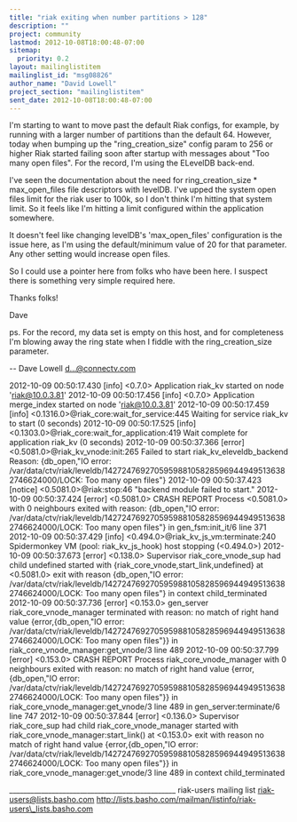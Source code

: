 ```yaml
---
title: "riak exiting when number partitions > 128"
description: ""
project: community
lastmod: 2012-10-08T18:00:48-07:00
sitemap:
  priority: 0.2
layout: mailinglistitem
mailinglist_id: "msg08826"
author_name: "David Lowell"
project_section: "mailinglistitem"
sent_date: 2012-10-08T18:00:48-07:00
---
```



I'm starting to want to move past the default Riak configs, for example, by 
running with a larger number of partitions than the default 64. However, today 
when bumping up the "ring\_creation\_size" config param to 256 or higher Riak 
started failing soon after startup with messages about "Too many open files". 
For the record, I'm using the ELevelDB back-end.

I've seen the documentation about the need for ring\_creation\_size \* 
max\_open\_files file descriptors with levelDB. I've upped the system open files 
limit for the riak user to 100k, so I don't think I'm hitting that system 
limit. So it feels like I'm hitting a limit configured within the application 
somewhere.

It doesn't feel like changing levelDB's 'max\_open\_files' configuration is the 
issue here, as I'm using the default/minimum value of 20 for that parameter. 
Any other setting would increase open files.

So I could use a pointer here from folks who have been here. I suspect there is 
something very simple required here. 

Thanks folks!

Dave

ps. For the record, my data set is empty on this host, and for completeness I'm 
blowing away the ring state when I fiddle with the ring\_creation\_size parameter.

--
Dave Lowell
d...@connectv.com


2012-10-09 00:50:17.430 [info] <0.7.0> Application riak\_kv started on node 
'riak@10.0.3.81'
2012-10-09 00:50:17.456 [info] <0.7.0> Application merge\_index started on node 
'riak@10.0.3.81'
2012-10-09 00:50:17.459 [info] <0.1316.0>@riak\_core:wait\_for\_service:445 
Waiting for service riak\_kv to start (0 seconds)
2012-10-09 00:50:17.525 [info] <0.1303.0>@riak\_core:wait\_for\_application:419 
Wait complete for application riak\_kv (0 seconds)
2012-10-09 00:50:37.366 [error] <0.5081.0>@riak\_kv\_vnode:init:265 Failed to 
start riak\_kv\_eleveldb\_backend Reason: {db\_open,"IO error: 
/var/data/ctv/riak/leveldb/1427247692705959881058285969449495136382746624000/LOCK:
 Too many open files"}
2012-10-09 00:50:37.423 [notice] <0.5081.0>@riak:stop:46 "backend module failed 
to start."
2012-10-09 00:50:37.424 [error] <0.5081.0> CRASH REPORT Process <0.5081.0> with 
0 neighbours exited with reason: {db\_open,"IO error: 
/var/data/ctv/riak/leveldb/1427247692705959881058285969449495136382746624000/LOCK:
 Too many open files"} in gen\_fsm:init\_it/6 line 371
2012-10-09 00:50:37.429 [info] <0.494.0>@riak\_kv\_js\_vm:terminate:240 
Spidermonkey VM (pool: riak\_kv\_js\_hook) host stopping (<0.494.0>)
2012-10-09 00:50:37.673 [error] <0.138.0> Supervisor riak\_core\_vnode\_sup had 
child undefined started with {riak\_core\_vnode,start\_link,undefined} at 
<0.5081.0> exit with reason {db\_open,"IO error: 
/var/data/ctv/riak/leveldb/1427247692705959881058285969449495136382746624000/LOCK:
 Too many open files"} in context child\_terminated
2012-10-09 00:50:37.736 [error] <0.153.0> gen\_server riak\_core\_vnode\_manager 
terminated with reason: no match of right hand value {error,{db\_open,"IO error: 
/var/data/ctv/riak/leveldb/1427247692705959881058285969449495136382746624000/LOCK:
 Too many open files"}} in riak\_core\_vnode\_manager:get\_vnode/3 line 489
2012-10-09 00:50:37.799 [error] <0.153.0> CRASH REPORT Process 
riak\_core\_vnode\_manager with 0 neighbours exited with reason: no match of right 
hand value {error,{db\_open,"IO error: 
/var/data/ctv/riak/leveldb/1427247692705959881058285969449495136382746624000/LOCK:
 Too many open files"}} in riak\_core\_vnode\_manager:get\_vnode/3 line 489 in 
gen\_server:terminate/6 line 747
2012-10-09 00:50:37.844 [error] <0.136.0> Supervisor riak\_core\_sup had child 
riak\_core\_vnode\_manager started with riak\_core\_vnode\_manager:start\_link() at 
<0.153.0> exit with reason no match of right hand value {error,{db\_open,"IO 
error: 
/var/data/ctv/riak/leveldb/1427247692705959881058285969449495136382746624000/LOCK:
 Too many open files"}} in riak\_core\_vnode\_manager:get\_vnode/3 line 489 in 
context child\_terminated

\_\_\_\_\_\_\_\_\_\_\_\_\_\_\_\_\_\_\_\_\_\_\_\_\_\_\_\_\_\_\_\_\_\_\_\_\_\_\_\_\_\_\_\_\_\_\_
riak-users mailing list
riak-users@lists.basho.com
http://lists.basho.com/mailman/listinfo/riak-users\_lists.basho.com

